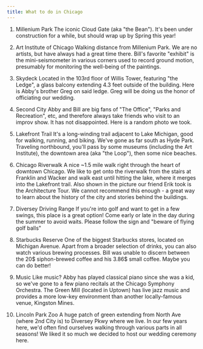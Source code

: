 ```yaml
---
title: What to do in Chicago
---
```


1. Millenium Park
The iconic Cloud Gate (aka "the Bean"). It's been under construction for a while, but should wrap up by Spring this year!

2. Art Institute of Chicago
Walking distance from Millenium Park. We are no artists, but have always had a great time there. Bill's favorite "exhibit" is the mini-seismometer in various corners used to record ground motion, presumably for monitoring the well-being of the paintings.

3. Skydeck
Located in the 103rd floor of Willis Tower, featuring "the Ledge", a glass balcony extending 4.3 feet outside of the building. Here is Abby's brother Greg on said ledge. Greg will be doing us the honor of officiating our wedding.

4. Second City
Abby and Bill are big fans of "The Office", "Parks and Recreation", etc, and therefore always take friends who visit to an improv show. It has not disappointed. Here is a random photo we took.

5. Lakefront Trail
It's a long-winding trail adjacent to Lake Michigan, good for walking, running, and biking. We've gone as far south as Hyde Park. Traveling northbound, you'll pass by some museums (including the Art Institute), the downtown area (aka "the Loop"), then some nice beaches.
   
6. Chicago Riverwalk
A nice ~1.5 mile walk right through the heart of downtown Chicago. We like to get onto the riverwalk from the stairs at Franklin and Wacker and walk east until hitting the lake, where it merges into the Lakefront trail. Also shown in the picture our friend Erik took is the Architecture Tour. We cannot recommend this enough - a great way to learn about the history of the city and stories behind the buildings. 

7. Diversey Driving Range
If you're into golf and want to get in a few swings, this place is a great option! Come early or late in the day during the summer to avoid waits. Please follow the sign and "beware of flying golf balls"

8. Starbucks Reserve
One of the biggest Starbucks stores, located on Michigan Avenue. Apart from a broader selection of drinks, you can also watch various brewing processes. Bill was unable to discern between the 20$ siphon-brewed coffee and his 3.86$ small coffee. Maybe you can do better!

9. Music
Like music? Abby has played classical piano since she was a kid, so we've gone to a few piano recitals at the Chicago Symphony Orchestra. The Green Mill (located in Uptown) has live jazz music and provides a more low-key environment than another locally-famous venue, Kingston Mines.

10. Lincoln Park Zoo
A huge patch of green extending from North Ave (where 2nd City is) to Diversey Pkwy where we live. In our few years here, we'd often find ourselves walking through various parts in all seasons! We liked it so much we decided to host our wedding ceremony here.
